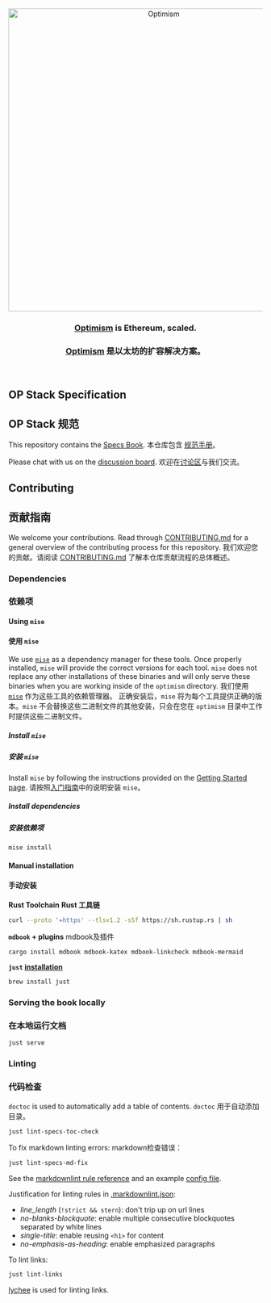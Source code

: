 <div align="center">
  <br />
  <br />
  <a href="https://optimism.io"><img alt="Optimism" src="https://raw.githubusercontent.com/ethereum-optimism/brand-kit/main/assets/svg/OPTIMISM-R.svg" width=600></a>
  <br />
  <h3><a href="https://optimism.io">Optimism</a> is Ethereum, scaled.</h3>
  <h3><a href="https://optimism.io">Optimism</a> 是以太坊的扩容解决方案。</h3>
  <br />
</div>

## OP Stack Specification
## OP Stack 规范

This repository contains the [Specs Book](https://static.optimism.io/specs).
本仓库包含 [规范手册](https://static.optimism.io/specs)。

Please chat with us on the [discussion board](https://github.com/ethereum-optimism/specs/discussions).
欢迎在[讨论区](https://github.com/ethereum-optimism/specs/discussions)与我们交流。

## Contributing
## 贡献指南

We welcome your contributions. Read through [CONTRIBUTING.md](./CONTRIBUTING.md) for a general overview of the contributing process for this repository.
我们欢迎您的贡献。请阅读 [CONTRIBUTING.md](./CONTRIBUTING.md) 了解本仓库贡献流程的总体概述。

### Dependencies
### 依赖项

#### Using `mise`
#### 使用 `mise`

We use [`mise`](https://mise.jdx.dev/) as a dependency manager for these tools.
Once properly installed, `mise` will provide the correct versions for each tool. `mise` does not
replace any other installations of these binaries and will only serve these binaries when you are
working inside of the `optimism` directory.
我们使用 [`mise`](https://mise.jdx.dev/) 作为这些工具的依赖管理器。
正确安装后，`mise` 将为每个工具提供正确的版本。`mise` 不会替换这些二进制文件的其他安装，只会在您在 `optimism` 目录中工作时提供这些二进制文件。

##### Install `mise`
##### 安装 `mise`

Install `mise` by following the instructions provided on the
[Getting Started page](https://mise.jdx.dev/getting-started.html#_1-install-mise-cli).
请按照[入门指南](https://mise.jdx.dev/getting-started.html#_1-install-mise-cli)中的说明安装 `mise`。

##### Install dependencies
##### 安装依赖项

```sh
mise install
```

#### Manual installation
#### 手动安装

**Rust Toolchain**
**Rust 工具链**

```sh
curl --proto '=https' --tlsv1.2 -sSf https://sh.rustup.rs | sh
```

**`mdbook` + plugins** mdbook及插件

```sh
cargo install mdbook mdbook-katex mdbook-linkcheck mdbook-mermaid
```

**`just` [installation](https://github.com/casey/just?tab=readme-ov-file#installation)**

```sh
brew install just
```

### Serving the book locally
### 在本地运行文档

```sh
just serve
```

### Linting
### 代码检查

`doctoc` is used to automatically add a table of contents.
`doctoc` 用于自动添加目录。

```sh
just lint-specs-toc-check
```

To fix markdown linting errors:
markdown检查错误：


```sh
just lint-specs-md-fix
```

See the [markdownlint rule reference](https://github.com/DavidAnson/markdownlint/blob/main/doc/Rules.md)
and an example [config file](https://github.com/DavidAnson/markdownlint/blob/main/schema/.markdownlint.jsonc).

Justification for linting rules in
[.markdownlint.json](https://github.com/ethereum-optimism/specs/blob/main/.markdownlint.json):

- _line_length_ (`!strict && stern`): don't trip up on url lines
- _no-blanks-blockquote_: enable multiple consecutive blockquotes separated by white lines
- _single-title_: enable reusing `<h1>` for content
- _no-emphasis-as-heading_: enable emphasized paragraphs

To lint links:

```sh
just lint-links
```

[lychee](https://github.com/lycheeverse/lychee) is used for linting links.
